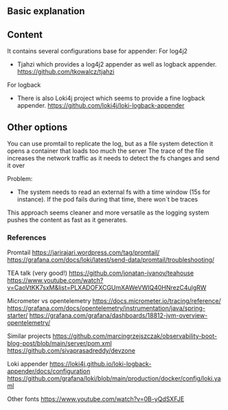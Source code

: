 ## Basic explanation



## Content
It contains several configurations base for appender:
For log4j2
- Tjahzi  which provides a log4j2 appender as well as logback appender.
  https://github.com/tkowalcz/tjahzi

For logback
- There is also Loki4j project which seems to provide a fine logback appender.
  https://github.com/loki4j/loki-logback-appender

## Other options

You can use promtail to replicate the log, but as a file system detection it opens a container that loads too much the server
The trace of the file increases the network traffic as it needs to detect the fs changes and send it over

Problem:
- The system needs to read an external fs with a time window (15s for instance). If the pod fails during that time, there won´t be traces

This approach seems cleaner and more versatile as the logging system pushes the content as fast as it generates.

### References

Promtail
https://jarirajari.wordpress.com/tag/promtail/
https://grafana.com/docs/loki/latest/send-data/promtail/troubleshooting/


TEA talk (very good!)
https://github.com/jonatan-ivanov/teahouse
https://www.youtube.com/watch?v=CaoVtKK7sxM&list=PLXADOFXCGUmXAWeVWIQ40HNrezC4ulgRW

Micrometer vs opentelemetry
https://docs.micrometer.io/tracing/reference/
https://grafana.com/docs/opentelemetry/instrumentation/java/spring-starter/
https://grafana.com/grafana/dashboards/18812-jvm-overview-opentelemetry/

Similar projects
https://github.com/marcingrzejszczak/observability-boot-blog-post/blob/main/server/pom.xml
https://github.com/sivaprasadreddy/devzone

Loki appender
https://loki4j.github.io/loki-logback-appender/docs/configuration
https://github.com/grafana/loki/blob/main/production/docker/config/loki.yaml

Other fonts
https://www.youtube.com/watch?v=0B-yQdSXFJE